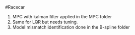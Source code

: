 #Racecar

1. MPC with kalman filter applied in the MPC folder
2. Same for LQR but needs tuning.
3. Model mismatch identification done in the B-spline folder

